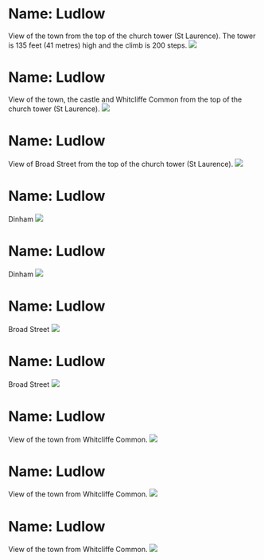 # Name: Ludlow

View of the town from the top of the church tower (St Laurence).  The tower is 135 feet (41 metres) high and the climb is 200 steps.
![](../1shropshire/assets/images/places/2019-04-13_11_49_49_DSC_3876_DxO.jpg)

# Name: Ludlow

View of the town, the castle and Whitcliffe Common from the top of the church tower (St Laurence).
![](../1shropshire/assets/images/places/2019-04-13_12_03_02_DSC_3932_DxO.jpg)

# Name: Ludlow

View of Broad Street from the top of the church tower (St Laurence).
![](../1shropshire/assets/images/places/2019-04-13_12_09_20_DSC_3960_DxO.jpg)

# Name: Ludlow

Dinham
![](../1shropshire/assets/images/places/2019-04-13_14_06_43_DSC_4025_DxO.jpg)

# Name: Ludlow

Dinham
![](../1shropshire/assets/images/places/2019-04-13_14_09_34_DSC_4031_DxO.jpg)

# Name: Ludlow

Broad Street
![](../1shropshire/assets/images/places/2019-04-13_14_20_25_DSC_4045_DxO.jpg)

# Name: Ludlow

Broad Street
![](../1shropshire/assets/images/places/2020-01-04_13_46_04_DSC_6069_DxO.jpg)

# Name: Ludlow

View of the town from Whitcliffe Common.
![](../1shropshire/assets/images/places/2020-01-04_14_14_02_DSC_6088_DxO_L.jpg)

# Name: Ludlow

View of the town from Whitcliffe Common.
![](../1shropshire/assets/images/places/2020-01-04_14_16_23_DSC_6093_DxO_L.jpg)

# Name: Ludlow

View of the town from Whitcliffe Common.
![](../1shropshire/assets/images/places/2020-01-04_14_23_04_DSC_6100_DxO_L.jpg)
